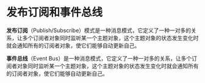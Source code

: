 # 发布订阅和事件总线

**发布订阅**（Publish/Subscribe）模式是一种消息模式，它定义了一种一对多的关系，让多个订阅者对象同时监听某一个主题对象，这个主题对象的状态发生变化时就会通知所有的订阅者对象，使它们能够自动更新自己。

**事件总线**（Event Bus）是一种消息模式，它定义了一种一对多的关系，让多个订阅者对象同时监听某一个主题对象，这个主题对象的状态发生变化时就会通知所有的订阅者对象，使它们能够自动更新自己。
